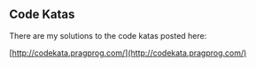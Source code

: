 ## Code Katas

There are my solutions to the code katas posted here:

[http://codekata.pragprog.com/](http://codekata.pragprog.com/)
